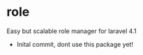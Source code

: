 role
====

Easy but scalable role manager for laravel 4.1

* Inital commit, dont use this package yet!
